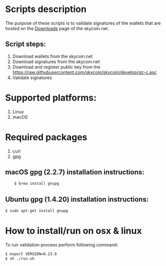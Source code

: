# Scripts description
The purpose of these scripts is to validate signatures of the wallets that are hosted on the [Downloads](https://www.skycoin.net/downloads/) page of the skycoin.net.

## Script steps:
1. Download wallets from the skycoin.net
2. Download signatures from the skycoin.net
3. Download and register public key from the https://raw.githubusercontent.com/skycoin/skycoin/develop/gz-c.asc
4. Validate signatures

# Supported platforms:
1. Linux
1. macOS

# Required packages
1. curl
2. gpg

## macOS gpg (2.2.7) installation instructions:
```sh
    $ brew install gnupg 
```

## Ubuntu gpg (1.4.20) installation instructions:
```sh
$ sudo apt-get install gnupg
```

# How to install/run on osx & linux
To run validation process perform following command:
```sh
$ export VERSION=0.23.0
$ sh ./run.sh
```